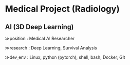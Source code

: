 # Medical Project (Radiology)

## AI (3D Deep Learning)

≫position : Medical AI Researcher


≫research : Deep Learning, Survival Analysis


≫dev_env : Linux, python (pytorch), shell, bash, Docker, Git